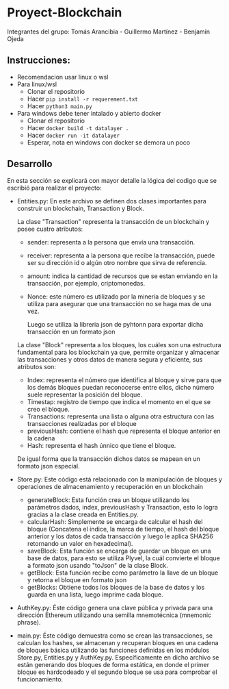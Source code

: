 # Proyect-Blockchain
Integrantes del grupo: Tomás Arancibia - Guillermo Martínez - Benjamín Ojeda

## Instrucciones:
* Recomendacion usar linux o wsl
* Para linux/wsl
  * Clonar el repositorio
  * Hacer ``` pip install -r requerement.txt  ```
  * Hacer ``` python3 main.py  ```
* Para windows debe tener intalado y abierto docker
  * Clonar el repositorio
  * Hacer ```docker build -t datalayer . ```
  * Hacer ```docker run -it datalayer```
  * Esperar, nota en windows con docker se demora un poco

## Desarrollo
En esta sección se explicará con mayor detalle la lógica del codigo que se escribió para realizar el proyecto:

* Entities.py: En este archivo se definen dos clases importantes para construir un blockchain, Transaction y Block.
  
  La clase "Transaction" representa la transacción de un blockchain y posee cuatro atributos:
  
  * sender: representa a la persona que envía una transacción.
  * receiver: representa a la persona que recibe la transacción, puede ser su dirección id o algún otro nombre que sirva de referencia.
  * amount: indica la cantidad de recursos que se estan enviando en la transacción, por ejemplo, criptomonedas.
  * Nonce: este número es utilizado por la minería de bloques y se utiliza para asegurar que una transacción no se haga mas de una vez.

    Luego se utiliza la libreria json de pyhtonn para exportar dicha transacción en un formato json
  
  La clase "Block" representa a los bloques, los cuáles son una estructura fundamental para los blockchain ya que, permite organizar y almacenar las transacciones y otros datos de manera segura y eficiente, sus atributos son:
  
  * Index: representa el número que identifica al bloque y sirve para que los demás bloques puedan reconocerse entre ellos, dicho número suele representar la posición del bloque.
  * Timestap: registro de tiempo que indica el momento en el que se creo el bloque.
  * Transactions: representa una lista o alguna otra estructura con las transacciones realizadas por el bloque
  * previousHash: contiene el hash que representa el bloque anterior en la cadena
  * Hash: representa el hash únnico que tiene el bloque.

  De igual forma que la transacción dichos datos se mapean en un formato json especial.

* Store.py: Este código está relacionado con la manipulación de bloques y operaciones de almacenamiento y recuperación en un blockchain

  * generateBlock: Esta función crea un bloque utilizando los parámetros dados, index, previousHash y Transaction, esto lo logra gracias a la clase creada en Entities.py.
  * calcularHash: Simplemente se encarga de calcular el hash del bloque (Concatena el índice, la marca de tiempo, el hash del bloque anterior y los datos de cada transacción y luego le aplica SHA256 retornando un valor en hexadecimal).
  * saveBlock: Esta función se encarga de guardar un bloque en una base de datos, para esto se utiliza Plyvel, la cuál convierte el bloque a formato json usando "toJson" de la clase Block.
  * getBlock: Esta función recibe como parámetro la llave de un bloque y retorna el bloque en formato json
  * getBlocks: Obtiene todos los bloques de la base de datos y los guarda en una lista, luego imprime cada bloque.

* AuthKey.py: Éste código genera una clave pública y privada para una dirección Ethereum utilizando una semilla mnemotécnica (mnemonic phrase).

* main.py: Éste código demuestra como se crean las transacciones, se calculan los hashes, se almacenan y recuperan bloques en una cadena de bloques básica utilizando las funciones definidas en los módulos Store.py, Entities.py y AuthKey.py. Específicamente en dicho archivo se están generando dos bloques de forma estática, en donde el primer bloque es hardcodeado y el segundo bloque se usa para comprobar el funcionamiento.
